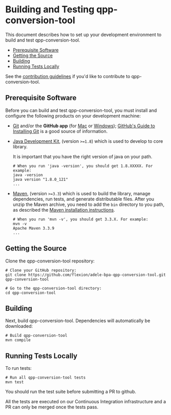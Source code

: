 # Building and Testing qpp-conversion-tool

This document describes how to set up your development environment to build and test qpp-conversion-tool.

* [Prerequisite Software](#prerequisite-software)
* [Getting the Source](#getting-the-source)
* [Building](#building)
* [Running Tests Locally](#running-tests-locally)

See the [contribution guidelines](https://github.com/flexion/adele-bpa-qpp-conversion-tool/blob/master/CONTRIBUTING.md)
if you'd like to contribute to qpp-conversion-tool.

## Prerequisite Software

Before you can build and test qpp-conversion-tool, you must install and configure the
following products on your development machine:

* [Git](http://git-scm.com) and/or the **GitHub app** (for [Mac](http://mac.github.com) or
  [Windows](http://windows.github.com)); [GitHub's Guide to Installing
  Git](https://help.github.com/articles/set-up-git) is a good source of information.

* [Java Development Kit](http://www.oracle.com/technetwork/es/java/javase/downloads/index.html), (version `>=1.8`) which is used
  to develop to core library.

  It is important that you have the right version of java on your path.

  ```shell
  # When you run 'java -version', you should get 1.8.XXXXX. For example:
  java -version
  java version "1.8.0_121"
  ...
  ```

* [Maven](https://maven.apache.org), (version `>=3.3`) which is used to build the library, manage dependencies,
  run tests, and generate distributable files. After you unzip the Maven archive, you need to add the `bin` directory to you path, as described the [Maven installation instructions](https://maven.apache.org/install.html).

  ```shell
  # When you run 'mvn -v', you should get 3.3.X. For example:
  mvn -v
  Apache Maven 3.3.9
  ...
  ```

## Getting the Source

Clone the qpp-conversion-tool repository:

```shell
# Clone your GitHub repository:
git clone https://github.com/flexion/adele-bpa-qpp-conversion-tool.git qpp-conversion-tool

# Go to the qpp-conversion-tool directory:
cd qpp-conversion-tool
```

## Building

Next, build qpp-conversion-tool. Dependencies will automatically be downloaded:

```shell
# Build qpp-conversion-tool
mvn compile
```

## Running Tests Locally

To run tests:

```shell
# Run all qpp-conversion-tool tests
mvn test
```

You should run the test suite before submitting a PR to github.

All the tests are executed on our Continuous Integration infrastructure and a PR can only be merged once the tests pass.
